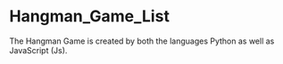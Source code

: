 # Hangman_Game_List

The Hangman Game is created by both the languages Python as well as JavaScript (Js).
